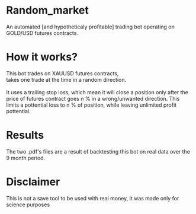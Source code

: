# Random_market
An automated [and hypotheticaly profitable] trading bot operating on GOLD/USD futures contracts.

# How it works?
This bot trades on XAUUSD futures contracts,<br> takes one trade at the time in a random direction. <br> <br>
It uses a trailing stop loss, which mean it will close a position only after the price of futures contract goes n % in a wrong/unwanted direction.
This limits a pottential loss to n % of position, while leaving unlimited profit pottential.

# Results
The two .pdf's files are a result of backtesting this bot on real data over the 9 month period.

# Disclaimer
This is not a save tool to be used with real money, it was made only for science purposes
